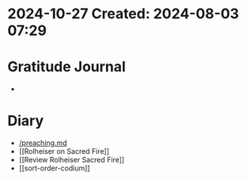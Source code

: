 # 2024-10-27 Created: 2024-08-03 07:29

# Gratitude Journal 

- 

# Diary 

-  [/preaching.md](/preaching.md) 
- [[Rolheiser on Sacred Fire]] 
- [[Review Rolheiser Sacred Fire]]
- [[sort-order-codium]]
